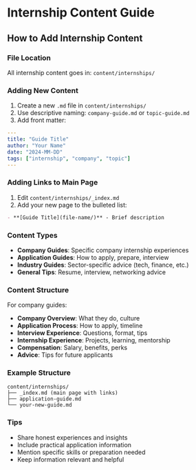 # Internship Content Guide

## How to Add Internship Content

### File Location
All internship content goes in: `content/internships/`

### Adding New Content
1. Create a new `.md` file in `content/internships/`
2. Use descriptive naming: `company-guide.md` or `topic-guide.md`
3. Add front matter:
```yaml
---
title: "Guide Title"
author: "Your Name"
date: "2024-MM-DD"
tags: ["internship", "company", "topic"]
---
```

### Adding Links to Main Page
1. Edit `content/internships/_index.md`
2. Add your new page to the bulleted list:
```markdown
- **[Guide Title](file-name/)** - Brief description
```

### Content Types
- **Company Guides**: Specific company internship experiences
- **Application Guides**: How to apply, prepare, interview
- **Industry Guides**: Sector-specific advice (tech, finance, etc.)
- **General Tips**: Resume, interview, networking advice

### Content Structure
For company guides:
- **Company Overview**: What they do, culture
- **Application Process**: How to apply, timeline
- **Interview Experience**: Questions, format, tips
- **Internship Experience**: Projects, learning, mentorship
- **Compensation**: Salary, benefits, perks
- **Advice**: Tips for future applicants

### Example Structure
```
content/internships/
├── _index.md (main page with links)
├── application-guide.md
└── your-new-guide.md
```

### Tips
- Share honest experiences and insights
- Include practical application information
- Mention specific skills or preparation needed
- Keep information relevant and helpful
